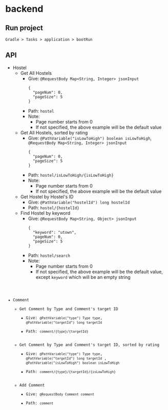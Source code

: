# backend

## Run project

```
Gradle > Tasks > application > bootRun
```

## API

* Hostel
    * Get All Hostels
        * Give: `@RequestBody Map<String, Integer> jsonInput`
          ```
          {
            "pageNum": 0,
            "pageSize": 5
          }
          ```
        * Path: `hostel`
        * Note:
            * Page number starts from 0
            * If not specified, the above example will be the default value
    * Get All Hostels, sorted by rating
        * Give: `@PathVariable("isLowToHigh") boolean isLowToHigh`, `@RequestBody Map<String, Integer> jsonInput`
          ```
          {
            "pageNum": 0,
            "pageSize": 5
          }
          ```
        * Path: `hostel/isLowToHigh/{isLowToHigh}`
        * Note:
            * Page number starts from 0
            * If not specified, the above example will be the default value
    * Get Hostel by Hostel's ID
        * Give: `@PathVariable("hostelId") long hostelId`
        * Path: `hostel/{hostelId}`
    * Find Hostel by keyword
        * Give: `@RequestBody Map<String, Object> jsonInput`
          ```
          {
            "keyword": "utown",
            "pageNum": 0,
            "pageSize": 5
          }
          ```
        * Path: `hostel/search`
        * Note:
            * Page number starts from 0
            * If not specified, the above example will be the default value, except `keyword` which will be an empty
              string <code />
* Comment
    * Get Comment by Type and Comment's target ID
        * Give: `@PathVariable("type") Type type`, `@PathVariable("targetId") long targetId`
        * Path: `comment/{type}/{targetId}`
    * Get Comment by Type and Comment's target ID, sorted by rating
        * Give: `@PathVariable("type") Type type`, `@PathVariable("targetId") long targetId`
          , `@PathVariable("isLowToHigh") boolean isLowToHigh`
        * Path: `comment/{type}/{targetId}/{isLowToHigh}`
    * Add Comment
        * Give: `@RequestBody Comment comment`
        * Path: `comment`
